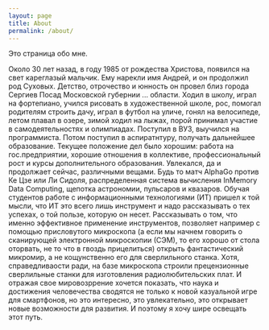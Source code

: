 ```yaml
---
layout: page
title: About
permalink: /about/
---
```


Это страница обо мне. 

Около 30 лет назад, в году 1985 от рождества Христова, появился на свет кареглазый мальчик. Ему нарекли имя Андрей, и он продолжил род Суховых. Детство, отрочество и юнность он провел близ города Сергиев Посад Московской губернии ... области. Ходил в школу, играл на фортепиано, учился рисовать в художественной школе, рос, помогал родителям строить дачу, играл в футбол на уличе, гонял на велосипеде, летом плавал в озере, зимой ходил на лыжах, порой принимал участие в самодеятельностях и олимпиадах. Поступил в ВУЗ, выучился на программиста. Потом поступил в аспиратнтуру, получать дальнейшее образование. Текущее положение дел было хорошим: работа на гос.предприятии, хорошие отношения в коллективе, профессиональный рост и курсы дополнительного образования. Увлекался, да и продолжает сейчас, различными вещами. Будь то матч AlphaGo против Ке Цзе или Ли Сидоля, распределенная система вычисления InMemory Data Computing, щепотка астрономии, пульсаров и квазаров. Обучая студентов работе с информационными технологиями (ИТ) пришел к той мысли, что ИТ это всего лишь инструмент и надо рассказывать о тех успехах, о той пользе, которую он несет. Рассказывать о том, что именно эффективное применение инструментов, позволяет например с помощью присловутого микроскопа (а если мы начнем говорить о сканирующей электронной микроскопии (СЭМ), то его хорошо от стола оторвать, не то что в гвоздь прицелиться) открыть фантастический микромир, а не кощунственно его для сверлильного станка. Хотя, справедливаости ради, на базе микроскопа строили прецензионные сверлильные станки для изготовления радиолюбительских плат. И отражая свое мировозррение хочется показать, что наука и достижения человечества сводятся не только к новой казуальной игре для смартфонов, но это интересно, это увлекательно, это открывает новые возможности для развития. И поэтому я хочу шире освещать этот путь.